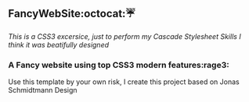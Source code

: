 ## FancyWebSite:octocat::umbrella:

*This is a CSS3 excersice, just to perform my Cascade Stylesheet Skills*
*I think it was beatifully designed*

### A Fancy website using top CSS3 modern features:rage3:

Use this template by your own risk, I create this project based on Jonas Schmidtmann Design
